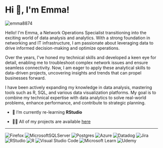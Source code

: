 <h1 align="left">Hi 👋, I'm Emma!</h1>

<p align="left"> <img src="https://komarev.com/ghpvc/?username=emma8874&label=Profile%20views&color=6E8894&style=flat" alt="emma8874" /> </p>

Hello! I'm Emma, a Network Operations Specialist transitioning into the exciting world of data analysis and analytics. With a strong foundation in networking and IT infrastructure, I am passionate about leveraging data to drive informed decision-making and optimize operations. 

Over the years, I've honed my technical skills and developed a keen eye for detail, enabling me to troubleshoot complex network issues and ensure seamless connectivity. Now, I am eager to apply these analytical skills to data-driven projects, uncovering insights and trends that can propel businesses forward.

I have been actively expanding my knowledge in data analysis, mastering tools such as R, SQL, and various data visualization platforms. My goal is to combine my technical expertise with data analytics to solve real-world problems, enhance performance, and contribute to strategic planning. 

- 🌱 I’m currently re-learning **RStudio**

- 👨‍💻 All of my projects are available [here](https://github.com/emma8874/portfolio)


_____________________

![Firefox](https://img.shields.io/badge/Firefox-FF7139?style=for-the-badge&logo=Firefox-Browser&logoColor=white)
![MicrosoftSQLServer](https://img.shields.io/badge/Microsoft%20SQL%20Server-CC2927?style=for-the-badge&logo=microsoft%20sql%20server&logoColor=white)
![Postgres](https://img.shields.io/badge/postgres-%23316192.svg?style=for-the-badge&logo=postgresql&logoColor=white)
![Azure](https://img.shields.io/badge/azure-%230072C6.svg?style=for-the-badge&logo=microsoftazure&logoColor=white)
![Datadog](https://img.shields.io/badge/datadog-%23632CA6.svg?style=for-the-badge&logo=datadog&logoColor=white)
![Jira](https://img.shields.io/badge/jira-%230A0FFF.svg?style=for-the-badge&logo=jira&logoColor=white)
![RStudio](https://img.shields.io/badge/RStudio-4285F4?style=for-the-badge&logo=rstudio&logoColor=white)
![R](https://img.shields.io/badge/r-%23276DC3.svg?style=for-the-badge&logo=r&logoColor=white)
![Visual Studio Code](https://img.shields.io/badge/Visual%20Studio%20Code-0078d7.svg?style=for-the-badge&logo=visual-studio-code&logoColor=white)
![Microsoft Learn](https://img.shields.io/badge/Microsoft_Learn-258ffa?style=for-the-badge&logo=microsoft&logoColor=white)
![Udemy](https://img.shields.io/badge/Udemy-A435F0?style=for-the-badge&logo=Udemy&logoColor=white)
